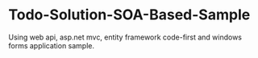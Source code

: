 # Todo-Solution-SOA-Based-Sample
Using web api, asp.net mvc, entity framework code-first and windows forms application sample.
